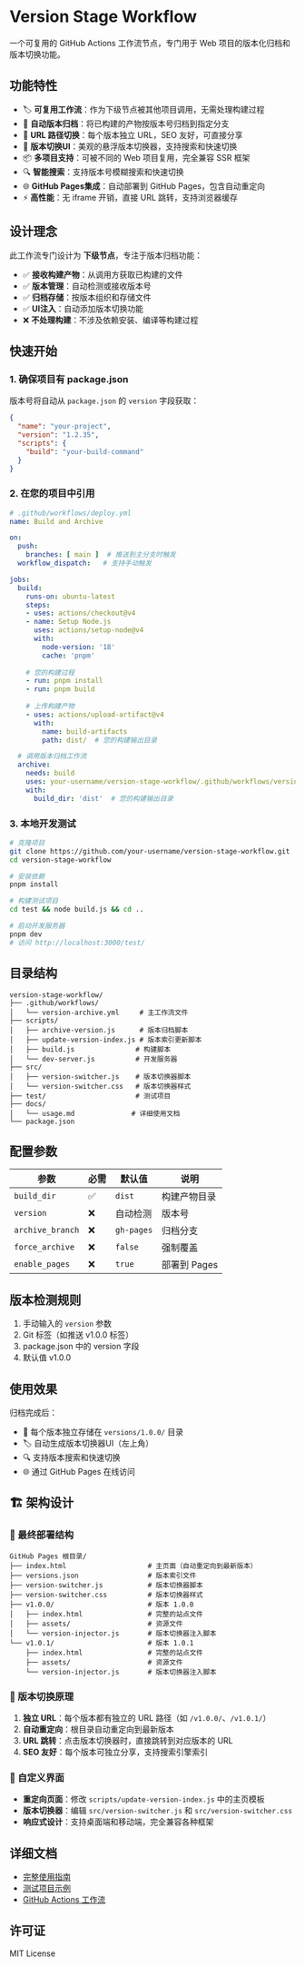 # Version Stage Workflow

一个可复用的 GitHub Actions 工作流节点，专门用于 Web 项目的版本化归档和版本切换功能。

## 功能特性

- 🏷️ **可复用工作流**：作为下级节点被其他项目调用，无需处理构建过程
- 🚀 **自动版本归档**：将已构建的产物按版本号归档到指定分支
- 🔗 **URL 路径切换**：每个版本独立 URL，SEO 友好，可直接分享
- 🔄 **版本切换UI**：美观的悬浮版本切换器，支持搜索和快速切换
- 📦 **多项目支持**：可被不同的 Web 项目复用，完全兼容 SSR 框架
- 🔍 **智能搜索**：支持版本号模糊搜索和快速切换
- 🌐 **GitHub Pages集成**：自动部署到 GitHub Pages，包含自动重定向
- ⚡ **高性能**：无 iframe 开销，直接 URL 跳转，支持浏览器缓存

## 设计理念

此工作流专门设计为 **下级节点**，专注于版本归档功能：

- ✅ **接收构建产物**：从调用方获取已构建的文件
- ✅ **版本管理**：自动检测或接收版本号
- ✅ **归档存储**：按版本组织和存储文件
- ✅ **UI注入**：自动添加版本切换功能
- ❌ **不处理构建**：不涉及依赖安装、编译等构建过程

## 快速开始

### 1. 确保项目有 package.json

版本号将自动从 `package.json` 的 `version` 字段获取：

```json
{
  "name": "your-project",
  "version": "1.2.35",
  "scripts": {
    "build": "your-build-command"
  }
}
```

### 2. 在您的项目中引用

```yaml
# .github/workflows/deploy.yml
name: Build and Archive

on:
  push:
    branches: [ main ]  # 推送到主分支时触发
  workflow_dispatch:   # 支持手动触发

jobs:
  build:
    runs-on: ubuntu-latest
    steps:
    - uses: actions/checkout@v4
    - name: Setup Node.js
      uses: actions/setup-node@v4
      with:
        node-version: '18'
        cache: 'pnpm'
    
    # 您的构建过程
    - run: pnpm install
    - run: pnpm build
    
    # 上传构建产物
    - uses: actions/upload-artifact@v4
      with:
        name: build-artifacts
        path: dist/  # 您的构建输出目录

  # 调用版本归档工作流
  archive:
    needs: build
    uses: your-username/version-stage-workflow/.github/workflows/version-archive.yml@main
    with:
      build_dir: 'dist'  # 您的构建输出目录
```

### 3. 本地开发测试

```bash
# 克隆项目
git clone https://github.com/your-username/version-stage-workflow.git
cd version-stage-workflow

# 安装依赖
pnpm install

# 构建测试项目
cd test && node build.js && cd ..

# 启动开发服务器
pnpm dev
# 访问 http://localhost:3000/test/
```

## 目录结构

```
version-stage-workflow/
├── .github/workflows/
│   └── version-archive.yml     # 主工作流文件
├── scripts/
│   ├── archive-version.js      # 版本归档脚本
│   ├── update-version-index.js # 版本索引更新脚本
│   ├── build.js               # 构建脚本
│   └── dev-server.js          # 开发服务器
├── src/
│   ├── version-switcher.js    # 版本切换器脚本
│   └── version-switcher.css   # 版本切换器样式
├── test/                      # 测试项目
├── docs/
│   └── usage.md              # 详细使用文档
└── package.json
```

## 配置参数

| 参数 | 必需 | 默认值 | 说明 |
|------|------|--------|------|
| `build_dir` | ✅ | `dist` | 构建产物目录 |
| `version` | ❌ | 自动检测 | 版本号 |
| `archive_branch` | ❌ | `gh-pages` | 归档分支 |
| `force_archive` | ❌ | `false` | 强制覆盖 |
| `enable_pages` | ❌ | `true` | 部署到 Pages |

## 版本检测规则

1. 手动输入的 `version` 参数
2. Git 标签（如推送 v1.0.0 标签）
3. package.json 中的 version 字段
4. 默认值 v1.0.0

## 使用效果

归档完成后：
- 📁 每个版本独立存储在 `versions/1.0.0/` 目录
- 🏷️ 自动生成版本切换器UI（左上角）
- 🔍 支持版本搜索和快速切换
- 🌐 通过 GitHub Pages 在线访问

## 🏗️ 架构设计

### 📂 最终部署结构

```
GitHub Pages 根目录/
├── index.html                    # 主页面（自动重定向到最新版本）
├── versions.json                 # 版本索引文件
├── version-switcher.js           # 版本切换器脚本
├── version-switcher.css          # 版本切换器样式
├── v1.0.0/                       # 版本 1.0.0
│   ├── index.html                # 完整的站点文件
│   ├── assets/                   # 资源文件
│   └── version-injector.js       # 版本切换器注入脚本
└── v1.0.1/                       # 版本 1.0.1
    ├── index.html                # 完整的站点文件
    ├── assets/                   # 资源文件
    └── version-injector.js       # 版本切换器注入脚本
```

### 🔄 版本切换原理

1. **独立 URL**：每个版本都有独立的 URL 路径（如 `/v1.0.0/`、`/v1.0.1/`）
2. **自动重定向**：根目录自动重定向到最新版本
3. **URL 跳转**：点击版本切换器时，直接跳转到对应版本的 URL
4. **SEO 友好**：每个版本可独立分享，支持搜索引擎索引

### 🎨 自定义界面

- **重定向页面**：修改 `scripts/update-version-index.js` 中的主页模板
- **版本切换器**：编辑 `src/version-switcher.js` 和 `src/version-switcher.css`
- **响应式设计**：支持桌面端和移动端，完全兼容各种框架

## 详细文档

- [完整使用指南](docs/usage.md)
- [测试项目示例](test/)
- [GitHub Actions 工作流](.github/workflows/version-archive.yml)

## 许可证

MIT License
